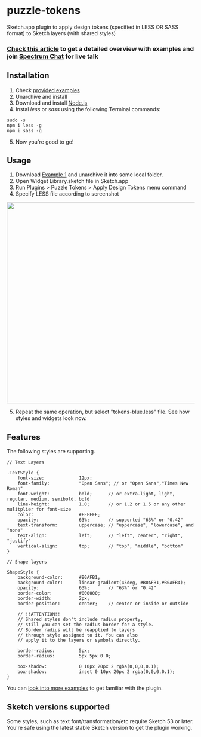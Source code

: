 # puzzle-tokens
Sketch.app plugin to apply design tokens (specified in LESS OR SASS format) to Sketch layers (with shared styles)

### [Check this article](https://medium.com/@akalenyuk/bringing-styles-preprocessing-to-sketch-9cdf0d0c49bd) to get a detailed overview with examples and join [Spectrum Chat](https://spectrum.chat/puzzle-tokens?) for live talk

## Installation
1. Check [provided examples](https://github.com/ingrammicro/puzzle-tokens/tree/master/Styles/Tests)
2. Unarchive and install
3. Download and install [Node.js](https://nodejs.org/en/download/)
4. Instal _less_ or _sass_ using the following Terminal commands:
```
sudo -s  
npm i less -g 
npm i sass -g 
```
5. Now you're good to go!

## Usage
1. Download [Example 1](https://github.com/ingrammicro/puzzle-tokens/raw/master/Examples/One.zip) and unarchive it into some local folder.
2. Open Widget Library.sketch file in Sketch.app
3. Run Plugins > Puzzle Tokens > Apply Design Tokens menu command
4. Specify LESS file according to screenshot

<img width="755" height="538" src="https://raw.githubusercontent.com/ingrammicro/puzzle-tokens/master/Examples/One/Illustration.png"/>

5. Repeat the same operation, but select "tokens-blue.less" file. See how styles and widgets look now.


## Features
The following styles are supporting.
```
// Text Layers

.TextStyle {
    font-size:             12px;   
    font-family:           "Open Sans"; // or "Open Sans","Times New Roman"
    font-weight:           bold;      // or extra-light, light, regular, medium, semibold, bold
    line-height:           1.0;       // or 1.2 or 1.5 or any other mulitplier for font-size
    color:                 #FFFFFF;
    opacity:               63%;       // supported "63%" or "0.42"
    text-transform:        uppercase; // "uppercase", "lowercase", and "none"
    text-align:            left;      // "left", center", "right", "justify"
    vertical-align:        top;       // "top", "middle", "bottom"
}

// Shape layers

ShapeStyle {
    background-color:      #B0AFB1;
    background-color:      linear-gradient(45deg, #B0AFB1,#B0AFB4);
    opacity:               63%;       // "63%" or "0.42"
    border-color:          #000000;
    border-width:          2px;
    border-position:       center;    // center or inside or outside
    
    // !!ATTENTION!!
    // Shared styles don't include radius property,
    // still you can set the radius-border for a style.
    // Border radius will be reapplied to layers
    // through style assigned to it. You can also
    // apply it to the layers or symbols directly.

    border-radius:         5px;
    border-radius:         5px 5px 0 0;

    box-shadow:            0 10px 20px 2 rgba(0,0,0,0.1);
    box-shadow:            inset 0 10px 20px 2 rgba(0,0,0,0.1);
}
```


You can [look into more examples](https://github.com/ingrammicro/puzzle-tokens/tree/master/Styles/Tests) to get familiar with the plugin.

## Sketch versions supported
Some styles, such as text font/transformation/etc require Sketch 53 or later. You're safe using the latest stable Sketch version to get the plugin working.
